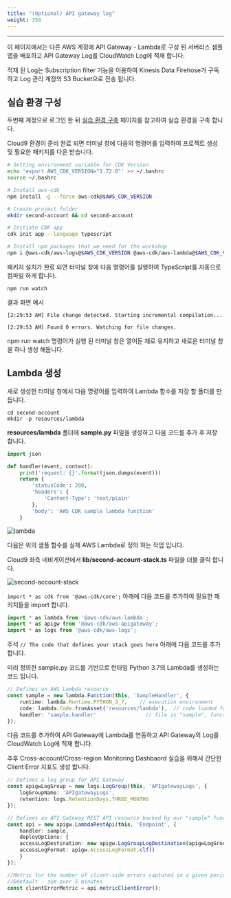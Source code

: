 ```yaml
---
title: "(Optional) API gateway log"
weight: 350
---
```

***
이 페이지에서는 다른 AWS 계정에 API Gateway - Lambda로 구성 된 서버리스 샘플 앱을 배포하고 API Gateway Log를 CloudWatch Log에 적재 합니다.

적재 된 Log는 Subscription filter 기능을 이용하여 Kinesis Data Firehose가 구독하고 Log 관리 계정의 S3 Bucket으로 전송 됩니다.

## 실습 환경 구성

두번째 계정으로 로그인 한 뒤 [실습 환경 구축](../../settings/create-workspace/) 페이지를 참고하여 실습 환경을 구축 합니다.

Cloud9 환경이 준비 완료 되면 터미널 창에 다음의 명령어를 입력하여 프로젝트 생성 및 필요한 패키지를 다운 받습니다.

```bash
# Setting environment variable for CDK Version
echo 'export AWS_CDK_VERSION="1.72.0"' >> ~/.bashrc
source ~/.bashrc

# Install aws-cdk
npm install -g --force aws-cdk@$AWS_CDK_VERSION

# Create project folder 
mkdir second-account && cd second-account

# Initiate CDK app
cdk init app --language typescript

# Install npm packages that we need for the workshop
npm i @aws-cdk/aws-logs@$AWS_CDK_VERSION @aws-cdk/aws-lambda@$AWS_CDK_VERSION @aws-cdk/aws-apigateway@$AWS_CDK_VERSION
```

패키지 설치가 완료 되면 터미널 창에 다음 명령어를 실행하여 TypeScript를 자동으로 컴파일 하게 합니다. 
```
npm run watch
```
결과 화면 예시
```terminal
[2:29:53 AM] File change detected. Starting incremental compilation...

[2:29:53 AM] Found 0 errors. Watching for file changes.
``` 
npm run watch 명령어가 실행 된 터미널 창은 열어둔 채로 유지하고 새로운 터미널 창을 하나 생성 해둡니다.


## Lambda 생성

새로 생성한 터미널 창에서 다음 명령어를 입력하여 Lambda 함수를 저장 할 폴더를 만듭니다.
```
cd second-account
mkdir -p resources/lambda
```

**resources/lambda** 폴더에 **sample.py** 파일을 생성하고 다음 코드를 추가 후 저장 합니다.
```python
import json

def handler(event, context):
    print('request: {}'.format(json.dumps(event)))
    return {
        'statusCode': 200,
        'headers': {
            'Content-Type': 'text/plain'
        },
        'body': 'AWS CDK sample lambda function'
    }
```
![lambda](/images/log-stack/lambda.png)

다음은 위의 샘플 함수를 실제 AWS Lambda로 정의 하는 작업 입니다.

Cloud9 좌측 네비게이션에서 **lib/second-account-stack.ts** 파일을 더블 클릭 합니다.

![second-account-stack](/images/log-stack/second-stack.png)

`import * as cdk from '@aws-cdk/core';` 아래에 다음 코드를 추가하여 필요한 패키지들을 import 합니다.

```typescript
import * as lambda from '@aws-cdk/aws-lambda';
import * as apigw from '@aws-cdk/aws-apigateway';
import * as logs from '@aws-cdk/aws-logs';
```

주석 `// The code that defines your stack goes here` 아래에 다음 코드를 추가 합니다.

미리 정의한 sample.py 코드를 기반으로 런타임 Python 3.7의 Lambda를 생성하는 코드 입니다.

```typescript
// Defines an AWS Lambda resource
const sample = new lambda.Function(this, 'SampleHandler', {
    runtime: lambda.Runtime.PYTHON_3_7,    // execution environment
    code: lambda.Code.fromAsset('resources/lambda'),  // code loaded from "resources/lambda" directory
    handler: 'sample.handler'                // file is "sample", function is "handler"
});
```

다음 코드를 추가하여 API Gateway에 Lambda를 연동하고 API Gateway의 Log를 CloudWatch Log에 적재 합니다. 

추후 Cross-account/Cross-region Monitoring Dashbaord 실습을 위해서 간단한 Client Error 지표도 생성 합니다.

```typescript
// Defines a log group for API Gateway
const apigwLogGroup = new logs.LogGroup(this, 'APIgatewayLogs', {
    logGroupName: 'APIgatewayLogs',
    retention: logs.RetentionDays.THREE_MONTHS
});

// Defines an API Gateway REST API resource backed by our "sample" function.
const api = new apigw.LambdaRestApi(this, 'Endpoint', {
    handler: sample,
    deployOptions: {
    accessLogDestination: new apigw.LogGroupLogDestination(apigwLogGroup),
    accessLogFormat: apigw.AccessLogFormat.clf()
    }
});

//Metric for the number of client-side errors captured in a given period.
//@default - sum over 5 minutes
const clientErrorMetric = api.metricClientError();
```